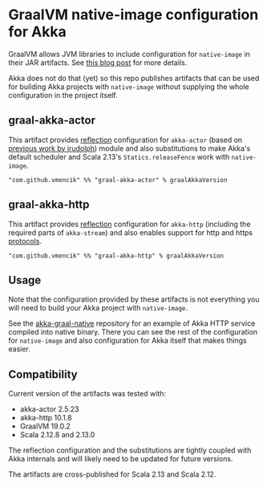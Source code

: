 GraalVM native-image configuration for Akka
===========================================
GraalVM allows JVM libraries to include configuration for `native-image` in their JAR artifacts.
See [this blog post](https://medium.com/graalvm/simplifying-native-image-generation-with-maven-plugin-and-embeddable-configuration-d5b283b92f57)
for more details.

Akka does not do that (yet) so this repo publishes artifacts that can be used for building Akka
projects with `native-image` without supplying the whole configuration in the project itself.

graal-akka-actor
----------------
This artifact provides [reflection](https://github.com/oracle/graal/blob/master/substratevm/REFLECTION.md)
configuration for `akka-actor` (based on [previous work by jrudolph](https://github.com/jrudolph/akka-graal))
module and also substitutions to make Akka's default scheduler and Scala 2.13's
`Statics.releaseFence` work with `native-image`.

    "com.github.vmencik" %% "graal-akka-actor" % graalAkkaVersion
    
graal-akka-http
---------------
This artifact provides [reflection](https://github.com/oracle/graal/blob/master/substratevm/REFLECTION.md)
configuration for `akka-http` (including the required parts of `akka-stream`) and also enables support
for http and https [protocols](https://github.com/oracle/graal/blob/master/substratevm/URL-PROTOCOLS.md).

    "com.github.vmencik" %% "graal-akka-http" % graalAkkaVersion

Usage
-----    
Note that the configuration provided by these artifacts is not everything you will need to build
your Akka project with `native-image`.

See the [akka-graal-native](https://github.com/vmencik/akka-graal-native) repository for an example
of Akka HTTP service compiled into native binary. There you can see the rest of the configuration
for `native-image` and also configuration for Akka itself that makes things easier.

Compatibility
-------------
Current version of the artifacts was tested with:

  * akka-actor 2.5.23
  * akka-http 10.1.8
  * GraalVM 19.0.2
  * Scala 2.12.8 and 2.13.0

The reflection configuration and the substitutions are tightly coupled with Akka internals and will
likely need to be updated for future versions.

The artifacts are cross-published for Scala 2.13 and Scala 2.12.
